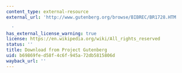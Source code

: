 ```yaml
---
content_type: external-resource
external_url: 'http://www.gutenberg.org/browse/BIBREC/BR1728.HTM

  '
has_external_license_warning: true
license: https://en.wikipedia.org/wiki/All_rights_reserved
status: ''
title: Download from Project Gutenberg
uid: b69869fe-d58f-4c6f-945a-72db5815806d
wayback_url: ''
---
```

